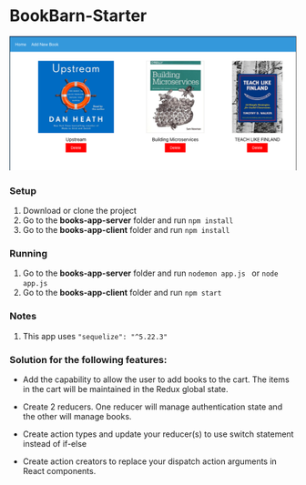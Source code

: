 # BookBarn-Starter

![Book Barn Screenshot](https://github.com/DigitalCraftsStudents/BookBarn-Starter/blob/master/book-barn.png)

### Setup 

1. Download or clone the project 
2. Go to the **books-app-server** folder and run ```npm install``` 
3. Go to the **books-app-client** folder and run ```npm install``` 

### Running 
1. Go to the **books-app-server** folder and run
```nodemon app.js ```
or ``` node app.js ```
2. Go to the **books-app-client** folder and run ```npm start```

### Notes 
1. This app uses ```"sequelize": "^5.22.3"``` 

### Solution for the following features: 

- Add the capability to allow the user to add books to the cart. The items in the cart will be maintained in the Redux global state.

- Create 2 reducers. One reducer will manage authentication state and the other will manage books. 

- Create action types and update your reducer(s) to use switch statement instead of if-else

- Create action creators to replace your dispatch action arguments in React components.